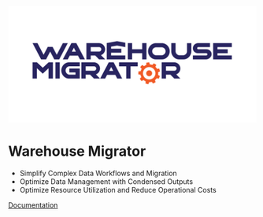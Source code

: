 ![logo](./.attachments/WMS%20Products-03.png)

# Warehouse Migrator

- Simplify Complex Data Workflows and Migration
- Optimize Data Management with Condensed Outputs
- Optimize Resource Utilization and Reduce Operational Costs

[Documentation](./readme.md)

